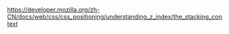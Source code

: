 https://developer.mozilla.org/zh-CN/docs/web/css/css_positioning/understanding_z_index/the_stacking_context
